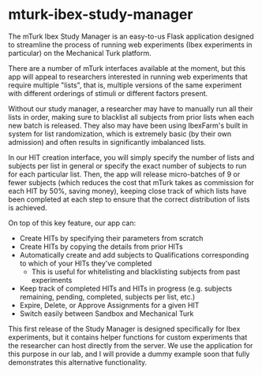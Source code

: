 # mturk-ibex-study-manager
The mTurk Ibex Study Manager is an easy-to-us Flask application designed to streamline the process of running web experiments (Ibex experiments in particular) on the Mechanical Turk platform.

There are a number of mTurk interfaces available at the moment, but this app will appeal to researchers interested in running web experiments that require multiple "lists", that is, multiple versions of the same experiment with different orderings of stimuli or different factors present.

Without our study manager, a researcher may have to manually run all their lists in order, making sure to blacklist all subjects from prior lists when each new batch is released. They also may have been using IbexFarm's built in system for list randomization, which is extremely basic (by their own admission) and often results in significantly imbalanced lists.

In our HIT creation interface, you will simply specify the number of lists and subjects per list in general or specify the exact number of subjects to run for each particular list. Then, the app will release micro-batches of 9 or fewer subjects (which reduces the cost that mTurk takes as commission for each HIT by 50%, saving money), keeping close track of which lists have been completed at each step to ensure that the correct distribution of lists is achieved.

On top of this key feature, our app can:
  - Create HITs by specifying their parameters from scratch
  - Create HITs by copying the details from prior HITs
  - Automatically create and add subjects to Qualifications corresponding to which of your HITs they've completed
    - This is useful for whitelisting and blacklisting subjects from past experiments
  - Keep track of completed HITs and HITs in progress (e.g. subjects remaining, pending, completed, subjects per list, etc.)
  - Expire, Delete, or Approve Assignments for a given HIT
  - Switch easily between Sandbox and Mechanical Turk
  
 This first release of the Study Manager is designed specifically for Ibex experiments, but it contains helper functions for custom experiments that the researcher can host directly from the server. We use the application for this purpose in our lab, and I will provide a dummy example soon that fully demonstrates this alternative functionality.
 
 
   
  



